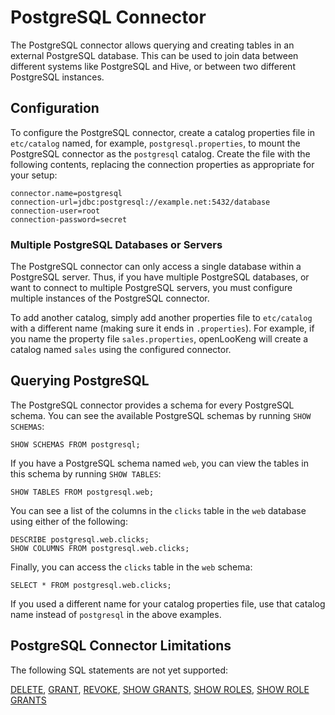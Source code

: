 
PostgreSQL Connector
====================

The PostgreSQL connector allows querying and creating tables in an external PostgreSQL database. This can be used to join data between different systems like PostgreSQL and Hive, or between two different
PostgreSQL instances.

Configuration
-------------

To configure the PostgreSQL connector, create a catalog properties file in `etc/catalog` named, for example, `postgresql.properties`, to mount the PostgreSQL connector as the `postgresql` catalog. Create the file with the following contents, replacing the connection properties as appropriate for your setup:

``` properties
connector.name=postgresql
connection-url=jdbc:postgresql://example.net:5432/database
connection-user=root
connection-password=secret
```

### Multiple PostgreSQL Databases or Servers

The PostgreSQL connector can only access a single database within a PostgreSQL server. Thus, if you have multiple PostgreSQL databases, or want to connect to multiple PostgreSQL servers, you must configure
multiple instances of the PostgreSQL connector.

To add another catalog, simply add another properties file to `etc/catalog` with a different name (making sure it ends in `.properties`). For example, if you name the property file `sales.properties`, openLooKeng will create a catalog named `sales` using the configured connector.

Querying PostgreSQL
-------------------

The PostgreSQL connector provides a schema for every PostgreSQL schema. You can see the available PostgreSQL schemas by running `SHOW SCHEMAS`:

    SHOW SCHEMAS FROM postgresql;

If you have a PostgreSQL schema named `web`, you can view the tables in this schema by running `SHOW TABLES`:

    SHOW TABLES FROM postgresql.web;

You can see a list of the columns in the `clicks` table in the `web` database using either of the following:

    DESCRIBE postgresql.web.clicks;
    SHOW COLUMNS FROM postgresql.web.clicks;

Finally, you can access the `clicks` table in the `web` schema:

    SELECT * FROM postgresql.web.clicks;

If you used a different name for your catalog properties file, use that catalog name instead of `postgresql` in the above examples.

PostgreSQL Connector Limitations
--------------------------------

The following SQL statements are not yet supported:

[DELETE](../sql/delete.md), [GRANT](../sql/grant.md), [REVOKE](../sql/revoke.md), [SHOW GRANTS](../sql/show-grants.md), [SHOW ROLES](../sql/show-roles.md), [SHOW ROLE GRANTS](../sql/show-role-grants.md)

